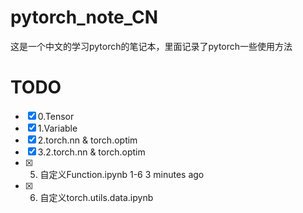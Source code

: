 # pytorch_note_CN
这是一个中文的学习pytorch的笔记本，里面记录了pytorch一些使用方法

# TODO
- [x] 0.Tensor
- [x] 1.Variable
- [x] 2.torch.nn & torch.optim
- [x] 3.2.torch.nn & torch.optim
- [x] 5. 自定义Function.ipynb	1-6	3 minutes ago
- [x] 6. 自定义torch.utils.data.ipynb
